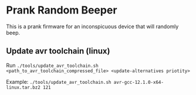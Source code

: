 # Prank Random Beeper

This is a prank firmware for an inconspicuous device that will randomly beep.

## Update avr toolchain (linux)
Run `./tools/update_avr_toolchain.sh <path_to_avr_toolchain_compressed_file> <update-alternatives priotity>`

Example: `./tools/update_avr_toolchain.sh avr-gcc-12.1.0-x64-linux.tar.bz2 121`